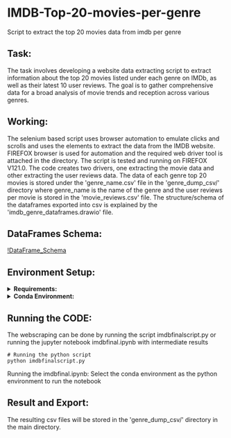 # IMDB-Top-20-movies-per-genre
Script to extract the top 20 movies data from imdb per genre

## Task:

The task involves developing a website data extracting script to extract information about the top 20 movies listed under each genre on IMDb, as well as their latest 10 user reviews. The goal is to gather comprehensive data for a broad analysis of movie trends and reception across various genres.

## Working:

The selenium based script uses browser automation to emulate clicks and scrolls and uses the elements to extract the data from the IMDB website. FIREFOX browser is used for automation and the required web driver tool is attached in the directory. The script is tested and running on FIREFOX V121.0. The code creates two drivers, one extracting the movie data and other extracting the user reviews data. The data of each genre top 20 movies is stored under the 'genre_name.csv' file in the 'genre_dump_csv/' directory where genre_name is the name of the genre and the user reviews per movie is stored in the 'movie_reviews.csv' file. The structure/schema of the dataframes exported into csv is explained by the 'imdb_genre_dataframes.drawio' file.

## DataFrames Schema:

[!DataFrame_Schema](https://github.com/mkdhake2000/IMDB-Top-20-movies-per-genre/blob/main/imdb_genre_dataframes.drawio.png)

## Environment Setup:

<details><summary><b>Requirements:</b></summary>

  - MOZILLA FIREFOX BROWSER
  - GECKODRIVER
  - SELENIUM
  - PANDAS
  - JUPYTER NOTEBOOK
  
</details>

<details><summary><b>Conda Environment:</b></summary>

```shell
# Creating a conda environment from the given environment.yml file
conda env create -f environment.yml

# Activating the environment
conda activate webscrape
```

</details>

## Running the CODE:

The webscraping can be done by running the script imdbfinalscript.py or running the jupyter notebook imdbfinal.ipynb with intermediate results
```shell
# Running the python script
python imdbfinalscript.py
```
Running the imdbfinal.ipynb:
Select the conda environment as the python environment to run the notebook

## Result and Export:

The resulting csv files will be stored in the 'genre_dump_csv/' directory in the main directory.
